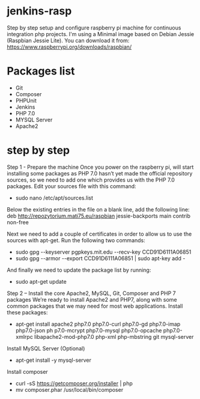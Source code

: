 # jenkins-rasp
Step by step setup and configure raspberry pi machine for continuous integration php projects.
I'm using a Minimal image based on Debian Jessie (Raspbian Jessie Lite).
You can download it from: https://www.raspberrypi.org/downloads/raspbian/

# Packages list
- Git
- Composer
- PHPUnit
- Jenkins
- PHP 7.0
- MYSQL Server
- Apache2

# step by step

Step 1 - Prepare the machine
Once you power on the raspberry pi, will start installing some packages as PHP 7.0 hasn’t yet made the official repository sources, so we need to add one which provides us with the PHP 7.0 packages. Edit your sources file with this command:
* sudo nano /etc/apt/sources.list

Below the existing entries in the file on a blank line, add the following line:
deb http://repozytorium.mati75.eu/raspbian jessie-backports main contrib non-free

Next we need to add a couple of certificates in order to allow us to use the sources with apt-get. 
Run the following two commands:
* sudo gpg --keyserver pgpkeys.mit.edu --recv-key CCD91D6111A06851
* sudo gpg --armor --export CCD91D6111A06851 | sudo apt-key add -

And finally we need to update the package list by running:
* sudo apt-get update

Step 2 – Install the core Apache2, MySQL, Git, Composer and PHP 7 packages
We’re ready to install Apache2 and PHP7, along with some common packages that we may need for most web applications.
Install these packages:
* apt-get install apache2 php7.0 php7.0-curl php7.0-gd php7.0-imap php7.0-json ph p7.0-mcrypt php7.0-mysql php7.0-opcache php7.0-xmlrpc libapache2-mod-php7.0 php-xml php-mbstring git mysql-server

Install MySQL Server (Optional)
* apt-get install -y mysql-server

Install composer
* curl -sS https://getcomposer.org/installer | php
* mv composer.phar /usr/local/bin/composer






